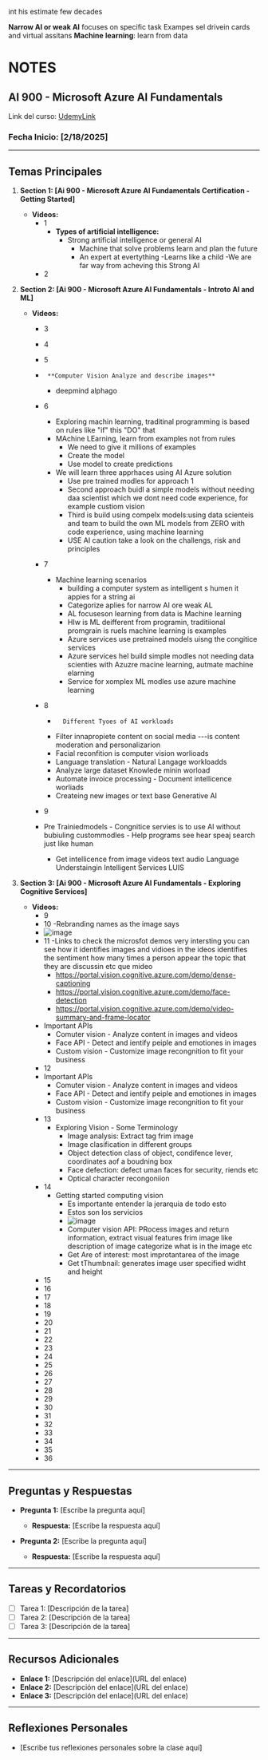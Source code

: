 
int his estimate few decades

**Narrow AI or weak AI** focuses on specific task 
  Exampes sel drivein cards and virtual assitans
  **Machine** **learning**: learn from data



# NOTES 

## AI 900 - Microsoft Azure AI Fundamentals
Link del curso: [UdemyLink](https://deloittedevelopment.udemy.com/course/azure-ai-900-azure-ai-fundamentals/learn/lecture/42844980#overview)

### Fecha Inicio: [2/18/2025]

---

## Temas Principales

1. **Section 1: [Ai 900 - Microsoft Azure AI Fundamentals Certification - Getting Started]**
   - **Videos:**
     -  1
     	-  **Types of artificial intelligence:**
      		- Strong artificial intelligence or general AI
        		- Machine that  solve problems learn and plan the future
          		- An expert at evertything
     			-Learns like a child
     	-We are far way from acheving this Strong AI
     - 	2

2. **Section 2: [Ai 900 - Microsoft Azure AI Fundamentals - Introto AI and ML]**
   - **Videos:**
     -  3
     - 	4
     - 	5
     - 		**Computer Vision Analyze and describe images**
     	- deepmind alphago
          	 
     - 	6
     	-	Exploring machin learning, traditinal programming is based on rules like "if" this "DO" that
      	-	MAchine LEarning, learn from examples not from rules
       		- We need to give it millions of examples
         	- Create the model
          	- Use model to create predictions
        -	We will learn three apprhaces using AI Azure solution
        	- Use pre trained modles for approach 1
         	- Second approach buidl a simple models without needing daa scientist  which we dont need code experience, for example custiom vision
          	-  Third is  build using compelx models:using data scienteis and team to build the own ML models from ZERO with code experience, using machine learning
           	- USE AI caution take a look on the challengs, risk and principles  	   		
     - 	7
     	-	Machine learning scenarios
      		- building a computer system as intelligent s humen it appies for a string ai
        	- Categorize aplies for narrow AI ore weak AL
         	- AL focuseson learning from data is Machine learning
          	- HIw is ML deifferent  from programin, traditiional promgrain is ruels machine learning is examples
           	- Azure services use pretrained models uisng the congitice services
            - Azure services hel build simple modles not needing data scienties with Azuzre macine learning, autmate machine elarning
            - Service for xomplex ML modles use azure machine learning      		 	
     - 	8
     	-	 	Different Tyoes of AI workloads
        - Filter innapropiete content on social media ---is content moderation and personalizarion
        - Facial reconfition is computer vision worlioads
        - Language translation - Natural Langage workloadds
        - Analyze large dataset Knowlede minin worload
        - Automate invoice processing - Document intellicence worliads
        - Createing new images or text base Generative AI	 	
     - 	9
       -  Pre Trainiedmodels
         - Congnitice servies is to use AI without bubiuling custommodles
         - Help programs see hear speaj search just like human
            - Get intellicence from image videos text audio  Language Understaingin Intelligent Services LUIS      
3. **Section 3: [Ai 900 - Microsoft Azure AI Fundamentals - Exploring Cognitive Services]**
   - **Videos:**
     -  9
     - 	10
       -Rebranding names as the image says
       -  ![image](https://github.com/user-attachments/assets/6326012c-8ed0-4bd0-84c8-c36a7d28f4c5)
     - 	11
       -Links to check the microsfot demos very intersting you can see how it identifies images and vidioes in the ideos identifies the sentiment how many times a person appear the topic that they are discussin etc que mideo
         - https://portal.vision.cognitive.azure.com/demo/dense-captioning
         - https://portal.vision.cognitive.azure.com/demo/face-detection
         - https://portal.vision.cognitive.azure.com/demo/video-summary-and-frame-locator
       - Important APIs
         - Comuter vision - Analyze content in images and videos
         - Face API - Detect and ientify peiple and emotiones in images
         - Custom vision - Customize image recongnition to fit your business
     - 	12
       - Important APIs
         - Comuter vision - Analyze content in images and videos
         - Face API - Detect and ientify peiple and emotiones in images
         - Custom vision - Customize image recongnition to fit your business 
     - 	13
         - Exploring Vision - Some Terminology
           - Image analysis: Extract tag frim image
           - Image clasification in different groups
           - Object detection class of object, condifence lever, coordinates aof a boudning box
           - Face defection: defect uman faces for security, riends etc
           - Optical character recongoniion  	  
     - 	14
         - Getting started computing vision
           - Es importante entender la jerarquia de todo esto
           - Estos son los servicios
           - ![image](https://github.com/user-attachments/assets/41a72e21-43ca-43e3-bc9e-a641d749cbe8)
           - Computer vision API: PRocess images and return information, extract visual features frim image like description of image categorize what is in the image  etc
           - Get Are of interest: most improtantarea of the image
           - Get tThumbnail: generates image user specified widht and height 
     - 	15
     - 	16
     - 	17
     - 	18
     - 	19
     - 	20
     - 	21
     - 	22
     - 	23
     - 	24
     - 	25
     - 	26
     - 	27
     - 	28
     - 	29
     - 	30
     - 	31
     - 	32
     - 	33
     - 	34
     - 	35
     - 	36

---


## Preguntas y Respuestas

- **Pregunta 1:** [Escribe la pregunta aquí]
  - **Respuesta:** [Escribe la respuesta aquí]

- **Pregunta 2:** [Escribe la pregunta aquí]
  - **Respuesta:** [Escribe la respuesta aquí]

---

## Tareas y Recordatorios

- [ ] Tarea 1: [Descripción de la tarea]
- [ ] Tarea 2: [Descripción de la tarea]
- [ ] Tarea 3: [Descripción de la tarea]

---

## Recursos Adicionales

- **Enlace 1:** [Descripción del enlace](URL del enlace)
- **Enlace 2:** [Descripción del enlace](URL del enlace)
- **Enlace 3:** [Descripción del enlace](URL del enlace)

---

## Reflexiones Personales

- [Escribe tus reflexiones personales sobre la clase aquí]

